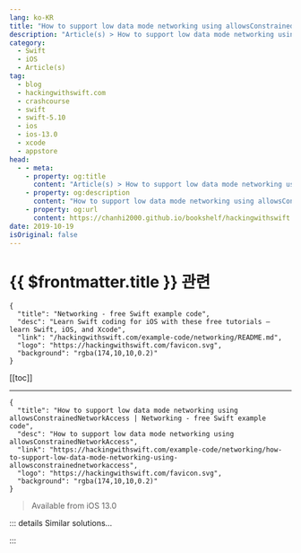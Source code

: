 ```yaml
---
lang: ko-KR
title: "How to support low data mode networking using allowsConstrainedNetworkAccess"
description: "Article(s) > How to support low data mode networking using allowsConstrainedNetworkAccess"
category:
  - Swift
  - iOS
  - Article(s)
tag: 
  - blog
  - hackingwithswift.com
  - crashcourse
  - swift
  - swift-5.10
  - ios
  - ios-13.0
  - xcode
  - appstore
head:
  - - meta:
    - property: og:title
      content: "Article(s) > How to support low data mode networking using allowsConstrainedNetworkAccess"
    - property: og:description
      content: "How to support low data mode networking using allowsConstrainedNetworkAccess"
    - property: og:url
      content: https://chanhi2000.github.io/bookshelf/hackingwithswift.com/example-code/networking/how-to-support-low-data-mode-networking-using-allowsconstrainednetworkaccess.html
date: 2019-10-19
isOriginal: false
---
```


# {{ $frontmatter.title }} 관련

```component VPCard
{
  "title": "Networking - free Swift example code",
  "desc": "Learn Swift coding for iOS with these free tutorials – learn Swift, iOS, and Xcode",
  "link": "/hackingwithswift.com/example-code/networking/README.md",
  "logo": "https://hackingwithswift.com/favicon.svg",
  "background": "rgba(174,10,10,0.2)"
}
```

[[toc]]

---

```component VPCard
{
  "title": "How to support low data mode networking using allowsConstrainedNetworkAccess | Networking - free Swift example code",
  "desc": "How to support low data mode networking using allowsConstrainedNetworkAccess",
  "link": "https://hackingwithswift.com/example-code/networking/how-to-support-low-data-mode-networking-using-allowsconstrainednetworkaccess",
  "logo": "https://hackingwithswift.com/favicon.svg",
  "background": "rgba(174,10,10,0.2)"
}
```

> Available from iOS 13.0

<!-- TODO: 작성 -->

<!-- 
iOS lets users enable Low Data Mode for any cellular or WiFi connection, which signals to apps that they should be careful how much data they use. This might mean downloading lower-resolution images, it might mean disabling prefetching, or some other way of cutting down on bandwidth use.

By default your app does not honor the user’s low data mode setting, but you can change that by setting the `allowsConstrainedNetworkAccess` property to false for a given `URLRequest`. For example:

```swift
var request = URLRequest(url: someURL)
request.allowsConstrainedNetworkAccess = false
```

When that request executes iOS will immediately return an error if low data mode is enabled, which might be your cue to do another request for less data or lower-resolution images, for example. You can detect this error by typecasting it to a `URLError`, then checking if the `networkUnavailableReason` property is set to `.constrained`:

```swift
if let error = error as? URLError, error.networkUnavailableReason == .constrained {
    // user has activated low data mode so this request could not be satisfied
}
```

**Tip:** There is a similarly named `URLSession` property called `allowsExpensiveNetworkAccess`, which determines whether network requests can be made over a personal hotspot. It’s considered expensive because often users on cellular networks have lower data caps, but broadly speaking you should prefer working with low data mode because it gives users control.

-->

::: details Similar solutions…

<!--
/example-code/system/how-to-detect-low-power-mode-is-enabled">How to detect low power mode is enabled 
/quick-start/swiftui/how-to-support-drag-and-drop-in-swiftui">How to support drag and drop in SwiftUI 
/quick-start/swiftui/all-swiftui-property-wrappers-explained-and-compared">All SwiftUI property wrappers explained and compared 
/quick-start/swiftui/how-to-detect-dark-mode">How to detect dark mode 
/example-code/uikit/how-to-support-right-to-left-languages">How to support right-to-left languages</a>
-->

:::

